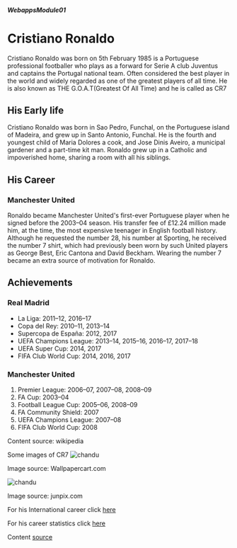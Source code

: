 ##### WebappsModule01

# Cristiano Ronaldo

Cristiano Ronaldo was born on 5th February 1985 is a Portuguese professional footballer who plays as a forward for Serie A club Juventus and captains the Portugal national team. Often considered the best player in the world and widely regarded as one of the greatest players of all time. He is also known as THE G.O.A.T(Greatest Of All Time) and he is called as CR7
## His Early life
Cristiano Ronaldo was born in Sao Pedro, Funchal, on the Portuguese island of Madeira, and grew up in Santo Antonio, Funchal. He is the fourth and youngest child of Maria Dolores a cook, and Jose Dinis Aveiro, a municipal gardener and a part-time kit man. Ronaldo grew up in a Catholic and impoverished home, sharing a room with all his siblings.
## His Career
### Manchester United
Ronaldo became Manchester United's first-ever Portuguese player when he signed before the 2003–04 season. His transfer fee of £12.24 million made him, at the time, the most expensive teenager in English football history. Although he requested the number 28, his number at Sporting, he received the number 7 shirt, which had previously been worn by such United players as George Best, Eric Cantona and David Beckham. Wearing the number 7 became an extra source of motivation for Ronaldo.
## Achievements 
### Real Madrid
* La Liga: 2011–12, 2016–17
* Copa del Rey: 2010–11, 2013–14
* Supercopa de España: 2012, 2017
* UEFA Champions League: 2013–14, 2015–16, 2016–17, 2017–18
* UEFA Super Cup: 2014, 2017
* FIFA Club World Cup: 2014, 2016, 2017
### Manchester United
1. Premier League: 2006–07, 2007–08, 2008–09
1. FA Cup: 2003–04
1. Football League Cup: 2005–06, 2008–09
1. FA Community Shield: 2007
1. UEFA Champions League: 2007–08
1. FIFA Club World Cup: 2008

Content source: wikipedia

Some images of CR7
![chandu](https://wallpapercart.com/wp-content/uploads/2019/08/cool-cristiano-ronaldo-wallpaper.jpg)

Image source: Wallpapercart.com

![chandu](https://s1.junpix.com/s1/2019/06/01/2ad11c7ad141.jpg)

Image source: junpix.com

For his International career click [here](https://en.wikipedia.org/wiki/Cristiano_Ronaldo#International_career)


For his career statistics click [here](https://en.wikipedia.org/wiki/Cristiano_Ronaldo#Career_statistics)


Content [source](https://en.wikipedia.org/wiki/Cristiano_Ronaldo)






